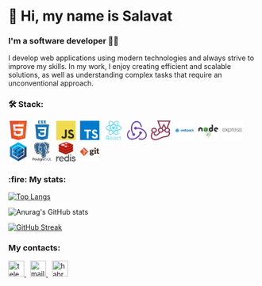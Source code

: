 <div id="about" align="left">
    <h1>👋 Hi, my name is Salavat</h1>
    <h3>I'm a software developer 👨‍💻 </h3>
    <p>
 I develop web applications using modern technologies and always strive to improve my skills. In my work, I enjoy creating efficient and scalable solutions, as well as understanding complex tasks that require an unconventional approach.
    </p>
</div>

<div id="stack">
    <h3>🛠️ Stack:</h3>
<div>
    <img src="https://github.com/devicons/devicon/blob/master/icons/html5/html5-original.svg" title="HTML5"
        alt="HTML" width="40" height="40" />&nbsp;
    <img src="https://github.com/devicons/devicon/blob/master/icons/css3/css3-plain-wordmark.svg" title="CSS3"
        alt="CSS" width="40" height="40" />&nbsp;
    <img src="https://github.com/devicons/devicon/blob/master/icons/javascript/javascript-original.svg"
        title="JavaScript" alt="JavaScript" width="40" height="40" />&nbsp;
    <img src="https://github.com/devicons/devicon/blob/master/icons/typescript/typescript-original.svg"
        title="TypeScript" alt="TypeScript" width="40" height="40" />&nbsp;
    <img src="https://github.com/devicons/devicon/blob/master/icons/react/react-original-wordmark.svg" title="React"
        alt="React" width="40" height="40" />&nbsp;
    <img src="https://github.com/devicons/devicon/blob/master/icons/redux/redux-original.svg" title="Redux"
        alt="Redux" width="40" height="40" />&nbsp;
    <img src="https://github.com/devicons/devicon/blob/master/icons/jest/jest-plain.svg" title="Jest" alt="Jest"
        width="40" height="40" />&nbsp;
    <img src="https://github.com/devicons/devicon/blob/master/icons/webpack/webpack-original-wordmark.svg"
        title="Webpack" alt="Webpack" width="40" height="40" />&nbsp;
    <img src="https://github.com/devicons/devicon/blob/master/icons/nodejs/nodejs-original-wordmark.svg"
        title="NodeJS" alt="NodeJS" width="40" height="40" />&nbsp;
    <img src="https://github.com/devicons/devicon/blob/master/icons/express/express-original-wordmark.svg"
        title="Express.js" alt="Express.js" width="40" height="40" />&nbsp;
    <img src="https://github.com/devicons/devicon/blob/master/icons/sequelize/sequelize-original.svg"
        title="Sequelize" alt="Sequelize" width="40" height="40" />&nbsp;
    <img src="https://github.com/devicons/devicon/blob/master/icons/postgresql/postgresql-original-wordmark.svg" 
        title="PostgreSQL" alt="PostgreSQL" width="40" height="40" />&nbsp;
    <img src="https://github.com/devicons/devicon/blob/master/icons/redis/redis-original-wordmark.svg"
        title="Redis" alt="Redis" width="40" height="40" />&nbsp;
    <img src="https://github.com/devicons/devicon/blob/master/icons/git/git-original-wordmark.svg" title="Git"
        alt="Git" width="40" height="40" />&nbsp;
</div>

</div>

<div id="stats">
    <h3>:fire: My stats:</h3>
    
[![Top
    Langs](https://github-readme-stats.vercel.app/api/top-langs/?username=s-gumerov&layout=compact&theme=onedark&locale=ru&disable_animations=false&card_width=500)](https://github.com/anuraghazra/github-readme-stats)

![Anurag's GitHub stats](https://github-readme-stats.vercel.app/api?username=s-gumerov&locale=ru&show_icons=true&theme=onedark&disable_animations=false&card_width=500)

[![GitHub
    Streak](http://github-readme-streak-stats.herokuapp.com?user=s-gumerov&theme=onedark&locale=ru&disable_animations=false&card_width=500)](https://git.io/streak-stats)
</div>
<div id="contacts">
    <h3>My contacts:</h3>
    <a href="https://t.me/s_gumerov">
        <img src="https://web.telegram.org/z/favicon.svg" title="telegram" width="32" height="32" />
    </a>&nbsp;
    <a href="mailto:s.gumerov.work@gmail.com">
        <img src="https://upload.wikimedia.org/wikipedia/commons/thumb/5/55/Yandex_Mail_icon.svg/512px-Yandex_Mail_icon.svg.png"
            title="mail" width="32" height="32" />
    </a>&nbsp;
    <a href="https://career.habr.com/s_gumerov">
        <img src="https://company.habr.com/images/favicon-32x32.png" title="habr" width="32" height="32" />
    </a>
</div>
<!---
s-gumerov/s-gumerov is a ✨ special ✨ repository because its `README.md` (this file) appears on your GitHub profile.
You can click the Preview link to take a look at your changes.
--->
